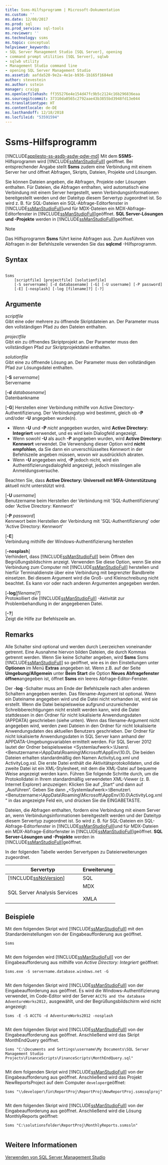 ```yaml
---
title: Ssms-Hilfsprogramm | Microsoft-Dokumentation
ms.custom: ''
ms.date: 12/08/2017
ms.prod: sql
ms.prod_service: sql-tools
ms.reviewer: ''
ms.technology: ssms
ms.topic: conceptual
helpviewer_keywords:
- SQL Server Management Studio [SQL Server], opening
- command prompt utilities [SQL Server], sqlwb
- sqlwb utility
- Management Studio command line
- opening SQL Server Management Studio
ms.assetid: aafda520-9e2a-4e1e-b936-1b165f1684e8
author: stevestein
ms.author: sstein
manager: craigg
ms.openlocfilehash: ff355276e4e154d47fc9b5c2124c16b296836eaa
ms.sourcegitcommit: 37310da0565c2792aae43b3855bd3948fd13e044
ms.translationtype: HT
ms.contentlocale: de-DE
ms.lasthandoff: 12/18/2018
ms.locfileid: "53591594"
---
```

# <a name="ssms-utility"></a>Ssms-Hilfsprogramm
[!INCLUDE[appliesto-ss-asdb-asdw-pdw-md](../includes/appliesto-ss-asdb-asdw-pdw-md.md)]
  Mit dem **SSMS**-Hilfsprogramm wird [!INCLUDE[ssManStudioFull](../includes/ssmanstudiofull-md.md)] geöffnet. Bei entsprechender Angabe stellt **Ssms** zudem eine Verbindung mit einem Server her und öffnet Abfragen, Skripts, Dateien, Projekte und Lösungen.  
  
 Sie können Dateien angeben, die Abfragen, Projekte oder Lösungen enthalten. Für Dateien, die Abfragen enthalten, wird automatisch eine Verbindung mit einem Server hergestellt, wenn Verbindungsinformationen bereitgestellt werden und der Dateityp diesem Servertyp zugeordnet ist. So wird z. B. für SQL-Dateien ein SQL-Abfrage-Editorfenster in [!INCLUDE[ssManStudioFull](../includes/ssmanstudiofull-md.md)]und für MDX-Dateien ein MDX-Abfrage-Editorfenster in [!INCLUDE[ssManStudioFull](../includes/ssmanstudiofull-md.md)]geöffnet. **SQL Server-Lösungen und -Projekte** werden in [!INCLUDE[ssManStudioFull](../includes/ssmanstudiofull-md.md)]geöffnet.  
  
> [!NOTE]  
>  Das Hilfsprogramm **Ssms** führt keine Abfragen aus. Zum Ausführen von Abfragen in der Befehlszeile verwenden Sie das **sqlcmd** -Hilfsprogramm.  
  
## <a name="syntax"></a>Syntax  
  
```  
  
Ssms  
    [scriptfile] [projectfile] [solutionfile]  
    [-S servername] [-d databasename] [-G] [-U username] [-P password]   
    [-E] [-nosplash] [-log [filename]?] [-?]  
```  
  
## <a name="arguments"></a>Argumente  
 *scriptfile*  
 Gibt eine oder mehrere zu öffnende Skriptdateien an. Der Parameter muss den vollständigen Pfad zu den Dateien enthalten.  
  
 *projectfile*  
 Gibt ein zu öffnendes Skriptprojekt an. Der Parameter muss den vollständigen Pfad zur Skriptprojektdatei enthalten.  
  
 *solutionfile*  
 Gibt eine zu öffnende Lösung an. Der Parameter muss den vollständigen Pfad zur Lösungsdatei enthalten.  
  
 [**-S** _servername_]  
  Servername  
  
 [**-d** _databasename_]  
  Datenbankname  

 [**-G**] Herstellen einer Verbindung mithilfe von Active Directory-Authentifizierung. Der Verbindungstyp wird bestimmt, gleich ob **-P** und/oder **-U** angegeben wurde(n).
 - Wenn **-U** und **-P** *nicht* angegeben wurden, wird **Active Directory: Integriert** verwendet, und es wird kein Dialogfeld angezeigt.
 - Wenn sowohl **-U** als auch **-P** angegeben wurden, wird **Active Directory: Kennwort** verwendet. Die Verwendung dieser Option wird **nicht empfohlen**, da Sie dann ein unverschlüsseltes Kennwort in der Befehlszeile angeben müssen, wovon wir ausdrücklich abraten.
 - Wenn **-U** angegeben wird, **-P** jedoch nicht, wird ein Authentifizierungsdialogfeld angezeigt, jedoch misslingen alle Anmeldungsversuche. 

  Beachten Sie, dass **Active Directory: Universell mit MFA-Unterstützung** aktuell nicht unterstützt wird. 
  
[**-U** _username_]  
 Benutzername beim Herstellen der Verbindung mit 'SQL-Authentifizierung' oder 'Active Directory: Kennwort'  
  
[**-P** _password_]  
 Kennwort beim Herstellen der Verbindung mit 'SQL-Authentifizierung' oder 'Active Directory: Kennwort'
  
[**-E**]  
 Verbindung mithilfe der Windows-Authentifizierung herstellen  
  
[**-nosplash**]  
 Verhindert, dass [!INCLUDE[ssManStudioFull](../includes/ssmanstudiofull-md.md)] beim Öffnen den Begrüßungsbildschirm anzeigt. Verwenden Sie diese Option, wenn Sie eine Verbindung zum Computer mit [!INCLUDE[ssManStudioFull](../includes/ssmanstudiofull-md.md)] herstellen und hierfür Terminaldienste über eine Verbindung mit begrenzter Bandbreite einsetzen. Bei diesem Argument wird die Groß- und Kleinschreibung nicht beachtet. Es kann vor oder nach anderen Argumenten angegeben werden.  
  
[**-log**_[filename]?_]  
 Protokolliert die [!INCLUDE[ssManStudioFull](../includes/ssmanstudiofull-md.md)] -Aktivität zur Problembehandlung in der angegebenen Datei.  
  
[**-?**]  
 Zeigt die Hilfe zur Befehlszeile an.  
  
## <a name="remarks"></a>Remarks  
 Alle Schalter sind optional und werden durch Leerzeichen voneinander getrennt. Eine Ausnahme hiervon bilden Dateien, die durch Kommas getrennt werden. Wenn Sie keine Schalter angeben, wird **Ssms** Ssms [!INCLUDE[ssManStudioFull](../includes/ssmanstudiofull-md.md)] so geöffnet, wie es in den Einstellungen unter **Optionen** im Menü **Extras** angegeben ist. Wenn z.B. auf der Seite **Umgebung/Allgemein** unter **Beim Start** die Option **Neues Abfragefenster öffnen**angegeben ist, öffnet **Ssms** ein leeres Abfrage-Editor-Fenster.  
  
 Der **-log** -Schalter muss am Ende der Befehlszeile nach allen anderen Schaltern angegeben werden. Das filename-Argument ist optional. Wenn ein Dateiname angegeben wird und die Datei nicht vorhanden ist, wird sie erstellt. Wenn die Datei beispielsweise aufgrund unzureichender Schreibberechtigungen nicht erstellt werden kann, wird die Datei stattdessen in den Ordner für nicht lokalisierte Anwendungsdaten (APPDATA) geschrieben (siehe unten). Wenn das filename-Argument nicht angegeben wird, werden zwei Dateien in den Ordner für nicht lokalisierte Anwendungsdaten des aktuellen Benutzers geschrieben. Der Ordner für nicht lokalisierte Anwendungsdaten in SQL Server kann anhand der APPDATA-Umgebungsvariablen ermittelt werden. Für SQL Server 2012 lautet der Ordner beispielsweise \<Systemlaufwerk>:\Users\\<Benutzername\>\AppData\Roaming\Microsoft\AppEnv\10.0\\. Die beiden Dateien erhalten standardmäßig den Namen ActivityLog.xml und ActivityLog.xsl. Die erste Datei enthält die Aktivitätsprotokolldaten, und die zweite Datei ist ein XML-Stylesheet, mit dem die XML-Datei auf bequeme Weise angezeigt werden kann. Führen Sie folgende Schritte durch, um die Protokolldatei in Ihrem standardmäßig verwendeten XML-Viewer (z. B. Internet Explorer) anzuzeigen:  Klicken Sie auf „Start“ und dann auf „Ausführen“. Geben Sie dann „\<Systemlaufwerk>:\Benutzer\\<Benutzername\>\AppData\Roaming\Microsoft\AppEnv\10.0\ActivityLog.xml“ in das angezeigte Feld ein, und drücken Sie die EINGABETASTE.  
  
 Dateien, die Abfragen enthalten, fordern eine Verbindung mit einem Server an, wenn Verbindungsinformationen bereitgestellt werden und der Dateityp diesem Servertyp zugeordnet ist. So wird z. B. für SQL-Dateien ein SQL-Abfrage-Editorfenster in [!INCLUDE[ssManStudioFull](../includes/ssmanstudiofull-md.md)]und für MDX-Dateien ein MDX-Abfrage-Editorfenster in [!INCLUDE[ssManStudioFull](../includes/ssmanstudiofull-md.md)]geöffnet. **SQL Server-Lösungen und -Projekte** werden in [!INCLUDE[ssManStudioFull](../includes/ssmanstudiofull-md.md)]geöffnet.  
  
 In der folgenden Tabelle werden Servertypen zu Dateierweiterungen zugeordnet.  
  
|Servertyp|Erweiterung|  
|-----------------|---------------|  
|[!INCLUDE[ssNoVersion](../includes/ssnoversion-md.md)]|SQL|  
|SQL Server Analysis Services|MDX<br /><br /> XMLA|  
  
## <a name="examples"></a>Beispiele  
 Mit dem folgenden Skript wird [!INCLUDE[ssManStudioFull](../includes/ssmanstudiofull-md.md)] mit den Standardeinstellungen von der Eingabeaufforderung aus geöffnet.  
  
```  
Ssms  
  
```  
  
 Mit dem folgenden wird [!INCLUDE[ssManStudioFull](../includes/ssmanstudiofull-md.md)] von der Eingabeaufforderung aus mithilfe von *Active Directory: Integriert* geöffnet:  
  
```  
Ssms.exe -S servername.database.windows.net -G
  
``` 


 Mit dem folgenden Skript wird [!INCLUDE[ssManStudioFull](../includes/ssmanstudiofull-md.md)] von der Eingabeaufforderung aus geöffnet. Es wird die Windows-Authentifizierung verwendet, im Code-Editor wird der Server `ACCTG and the database AdventureWorks2012,` ausgewählt, und der Begrüßungsbildschirm wird nicht angezeigt:  
  
```  
Ssms -E -S ACCTG -d AdventureWorks2012 -nosplash  
  
```  

 Mit dem folgenden Skript wird [!INCLUDE[ssManStudioFull](../includes/ssmanstudiofull-md.md)] von der Eingabeaufforderung aus geöffnet. Anschließend wird das Skript MonthEndQuery geöffnet.  
  
```  
Ssms "C:\Documents and Settings\username\My Documents\SQL Server Management Studio Projects\FinanceScripts\FinanceScripts\MonthEndQuery.sql"  
  
```  
  
 Mit dem folgenden Skript wird [!INCLUDE[ssManStudioFull](../includes/ssmanstudiofull-md.md)] von der Eingabeaufforderung aus geöffnet. Anschließend wird das Projekt NewReportsProject auf dem Computer `developer`geöffnet:  
  
```  
Ssms "\\developer\fin\ReportProj\ReportProj\NewReportProj.ssmssqlproj"  
  
```  
  
 Mit dem folgenden Skript wird [!INCLUDE[ssManStudioFull](../includes/ssmanstudiofull-md.md)] von der Eingabeaufforderung aus geöffnet. Anschließend wird die Lösung MonthlyReports geöffnet:  
  
```  
Ssms "C:\solutionsfolder\ReportProj\MonthlyReports.ssmssln"  
  
```  
 



## <a name="see-also"></a>Weitere Informationen  
 [Verwenden von SQL Server Management Studio](https://msdn.microsoft.com/library/f289e978-14ca-46ef-9e61-e1fe5fd593be)  
  
  
